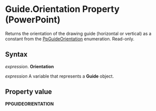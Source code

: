
# Guide.Orientation Property (PowerPoint)

Returns the orientation of the drawing guide (horizontal or vertical) as a constant from the [PpGuideOrientation](e5c39435-5aae-5367-61de-0dd9ce1cf63b.md) enumeration. Read-only.


## Syntax

 _expression_. **Orientation**

 _expression_ A variable that represents a **Guide** object.


## Property value

 **PPGUIDEORIENTATION**

